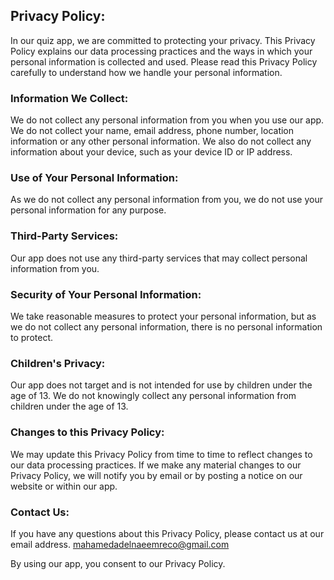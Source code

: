Privacy Policy:
---------------
In our quiz app, we are committed to protecting your privacy. This Privacy Policy explains our data processing practices and the ways in which your personal information is collected and used. Please read this Privacy Policy carefully to understand how we handle your personal information.

### Information We Collect:
We do not collect any personal information from you when you use our app. We do not collect your name, email address, phone number, location information or any other personal information. We also do not collect any information about your device, such as your device ID or IP address.

### Use of Your Personal Information:
As we do not collect any personal information from you, we do not use your personal information for any purpose.

### Third-Party Services:
Our app does not use any third-party services that may collect personal information from you.

### Security of Your Personal Information:
We take reasonable measures to protect your personal information, but as we do not collect any personal information, there is no personal information to protect.

### Children's Privacy:
Our app does not target and is not intended for use by children under the age of 13. We do not knowingly collect any personal information from children under the age of 13.

### Changes to this Privacy Policy:
We may update this Privacy Policy from time to time to reflect changes to our data processing practices. If we make any material changes to our Privacy Policy, we will notify you by email or by posting a notice on our website or within our app.

### Contact Us:
If you have any questions about this Privacy Policy, please contact us at our email address.
mahamedadelnaeemreco@gmail.com

By using our app, you consent to our Privacy Policy.
